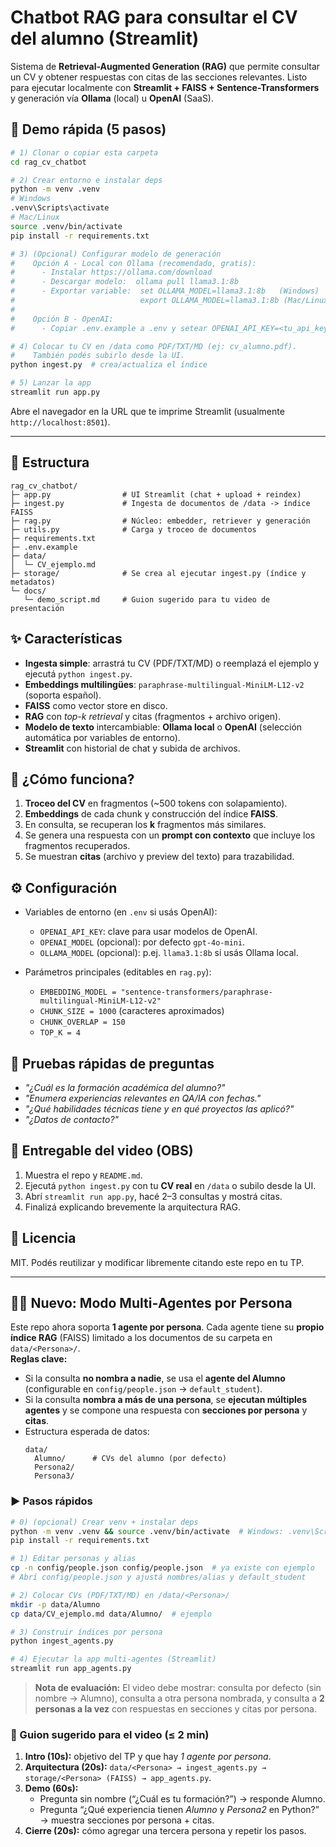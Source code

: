 # Chatbot RAG para consultar el CV del alumno (Streamlit)

Sistema de **Retrieval-Augmented Generation (RAG)** que permite consultar un CV y obtener respuestas con citas de las secciones relevantes.
Listo para ejecutar localmente con **Streamlit + FAISS + Sentence-Transformers** y generación vía **Ollama** (local) u **OpenAI** (SaaS).

## 🚀 Demo rápida (5 pasos)

```bash
# 1) Clonar o copiar esta carpeta
cd rag_cv_chatbot

# 2) Crear entorno e instalar deps
python -m venv .venv
# Windows
.venv\Scripts\activate
# Mac/Linux
source .venv/bin/activate
pip install -r requirements.txt

# 3) (Opcional) Configurar modelo de generación
#    Opción A - Local con Ollama (recomendado, gratis):
#      - Instalar https://ollama.com/download
#      - Descargar modelo:  ollama pull llama3.1:8b
#      - Exportar variable:  set OLLAMA_MODEL=llama3.1:8b   (Windows)
#                            export OLLAMA_MODEL=llama3.1:8b (Mac/Linux)
#
#    Opción B - OpenAI:
#      - Copiar .env.example a .env y setear OPENAI_API_KEY=<tu_api_key>

# 4) Colocar tu CV en /data como PDF/TXT/MD (ej: cv_alumno.pdf).
#    También podés subirlo desde la UI.
python ingest.py  # crea/actualiza el índice

# 5) Lanzar la app
streamlit run app.py
```

Abre el navegador en la URL que te imprime Streamlit (usualmente `http://localhost:8501`).

---

## 📁 Estructura

```
rag_cv_chatbot/
├─ app.py                # UI Streamlit (chat + upload + reindex)
├─ ingest.py             # Ingesta de documentos de /data -> índice FAISS
├─ rag.py                # Núcleo: embedder, retriever y generación
├─ utils.py              # Carga y troceo de documentos
├─ requirements.txt
├─ .env.example
├─ data/
│  └─ CV_ejemplo.md
├─ storage/              # Se crea al ejecutar ingest.py (índice y metadatos)
└─ docs/
   └─ demo_script.md     # Guion sugerido para tu video de presentación
```

## ✨ Características

- **Ingesta simple**: arrastrá tu CV (PDF/TXT/MD) o reemplazá el ejemplo y ejecutá `python ingest.py`.
- **Embeddings multilingües**: `paraphrase-multilingual-MiniLM-L12-v2` (soporta español).
- **FAISS** como vector store en disco.
- **RAG** con *top-k retrieval* y citas (fragmentos + archivo origen).
- **Modelo de texto** intercambiable: **Ollama local** o **OpenAI** (selección automática por variables de entorno).
- **Streamlit** con historial de chat y subida de archivos.

## 🧠 ¿Cómo funciona?

1. **Troceo del CV** en fragmentos (~500 tokens con solapamiento).
2. **Embeddings** de cada chunk y construcción del índice **FAISS**.
3. En consulta, se recuperan los **k** fragmentos más similares.
4. Se genera una respuesta con un **prompt con contexto** que incluye los fragmentos recuperados.
5. Se muestran **citas** (archivo y preview del texto) para trazabilidad.

## ⚙️ Configuración

- Variables de entorno (en `.env` si usás OpenAI):
  - `OPENAI_API_KEY`: clave para usar modelos de OpenAI.
  - `OPENAI_MODEL` (opcional): por defecto `gpt-4o-mini`.
  - `OLLAMA_MODEL` (opcional): p.ej. `llama3.1:8b` si usás Ollama local.

- Parámetros principales (editables en `rag.py`):
  - `EMBEDDING_MODEL = "sentence-transformers/paraphrase-multilingual-MiniLM-L12-v2"`
  - `CHUNK_SIZE = 1000` (caracteres aproximados)
  - `CHUNK_OVERLAP = 150`
  - `TOP_K = 4`

## 🧪 Pruebas rápidas de preguntas

- *"¿Cuál es la formación académica del alumno?"*
- *"Enumera experiencias relevantes en QA/IA con fechas."*
- *"¿Qué habilidades técnicas tiene y en qué proyectos las aplicó?"*
- *"¿Datos de contacto?"*

## 🎥 Entregable del video (OBS)

1. Muestra el repo y `README.md`.
2. Ejecutá `python ingest.py` con tu **CV real** en `/data` o subilo desde la UI.
3. Abrí `streamlit run app.py`, hacé 2–3 consultas y mostrá citas.
4. Finalizá explicando brevemente la arquitectura RAG.

## 🧾 Licencia

MIT. Podés reutilizar y modificar libremente citando este repo en tu TP.


---

## 🧑‍💼 Nuevo: Modo **Multi‑Agentes por Persona**

Este repo ahora soporta **1 agente por persona**. Cada agente tiene su **propio índice RAG** (FAISS) limitado a los documentos de su carpeta en `data/<Persona>/`.  
**Reglas clave:**

- Si la consulta **no nombra a nadie**, se usa el **agente del Alumno** (configurable en `config/people.json` → `default_student`).
- Si la consulta **nombra a más de una persona**, se **ejecutan múltiples agentes** y se compone una respuesta con **secciones por persona** y **citas**.
- Estructura esperada de datos:
  ```text
  data/
    Alumno/      # CVs del alumno (por defecto)
    Persona2/
    Persona3/
  ```

### ▶️ Pasos rápidos

```bash
# 0) (opcional) Crear venv + instalar deps
python -m venv .venv && source .venv/bin/activate  # Windows: .venv\Scripts\activate
pip install -r requirements.txt

# 1) Editar personas y alias
cp -n config/people.json config/people.json  # ya existe con ejemplo
# Abrí config/people.json y ajustá nombres/alias y default_student

# 2) Colocar CVs (PDF/TXT/MD) en /data/<Persona>/
mkdir -p data/Alumno
cp data/CV_ejemplo.md data/Alumno/  # ejemplo

# 3) Construir índices por persona
python ingest_agents.py

# 4) Ejecutar la app multi‑agentes (Streamlit)
streamlit run app_agents.py
```

> **Nota de evaluación:** El video debe mostrar: consulta por defecto (sin nombre → Alumno), consulta a otra persona nombrada, y consulta a **2 personas a la vez** con respuestas en secciones y citas por persona.

### 🎥 Guion sugerido para el video (≤ 2 min)

1. **Intro (10s):** objetivo del TP y que hay *1 agente por persona*.
2. **Arquitectura (20s):** `data/<Persona> → ingest_agents.py → storage/<Persona> (FAISS) → app_agents.py`.
3. **Demo (60s):**
   - Pregunta sin nombre (“¿Cuál es tu formación?”) → responde Alumno.
   - Pregunta “¿Qué experiencia tienen *Alumno* y *Persona2* en Python?” → muestra secciones por persona + citas.
4. **Cierre (20s):** cómo agregar una tercera persona y repetir los pasos.

